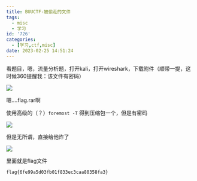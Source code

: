 ```yaml
---
title: BUUCTF-被偷走的文件
tags:
  - misc
  - 学习
id: '726'
categories:
  - [学习,ctf,misc]
date: 2023-02-25 14:51:24
---
```


看题目，嗯，流量分析题，打开kali，打开wireshark，下载附件（顺带一提，这时候360提醒我：该文件有密码）

![](https://pic.niaoluo.top/%E7%BD%91%E7%AB%99%E8%B0%83%E7%94%A8/misc%E9%9C%80%E8%A6%81/%E7%AC%AC%E4%BA%8C%E9%A1%B5/%E8%A2%AB%E5%81%B7%E8%B5%B0%E7%9A%84%E6%96%87%E4%BB%B6/%E5%B1%8F%E5%B9%95%E6%88%AA%E5%9B%BE%202023-02-25%20144130.jpg)

嗯....flag.rar啊

使用高级的（？）`foremost -T` 得到压缩包一个，但是有密码

![](https://pic.niaoluo.top/%E7%BD%91%E7%AB%99%E8%B0%83%E7%94%A8/misc%E9%9C%80%E8%A6%81/%E7%AC%AC%E4%BA%8C%E9%A1%B5/%E8%A2%AB%E5%81%B7%E8%B5%B0%E7%9A%84%E6%96%87%E4%BB%B6/%E5%B1%8F%E5%B9%95%E6%88%AA%E5%9B%BE%202023-01-10%20152502.jpg)

但是无所谓，直接给他炸了

![](https://pic.niaoluo.top/%E7%BD%91%E7%AB%99%E8%B0%83%E7%94%A8/misc%E9%9C%80%E8%A6%81/%E7%AC%AC%E4%BA%8C%E9%A1%B5/%E8%A2%AB%E5%81%B7%E8%B5%B0%E7%9A%84%E6%96%87%E4%BB%B6/%E5%B1%8F%E5%B9%95%E6%88%AA%E5%9B%BE%202023-01-10%20152733.jpg)

里面就是flag文件

```
flag{6fe99a5d03fb01f833ec3caa80358fa3}
```